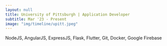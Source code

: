 ```yaml
---
layout: null
title: University of Pittsburgh | Application Developer
subtitle: Mar '23 - Present
image: "img/timeline/upitt.jpeg"
---
```

NodeJS, AngularJS, ExpressJS, Flask, Flutter, Git, Docker, Google Firebase